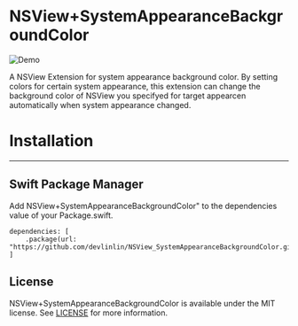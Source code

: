 # NSView+SystemAppearanceBackgroundColor

![Demo](Resource/demo.gif) 

A NSView Extension for system appearance background color.
By setting colors for certain system appearance, this extension can change the background color of NSView you specifyed for target appearcen automatically when system appearance changed.

# Installation
---
## Swift Package Manager
Add NSView+SystemAppearanceBackgroundColor" to the dependencies value of your Package.swift.

```
dependencies: [
    .package(url: "https://github.com/devlinlin/NSView_SystemAppearanceBackgroundColor.git"
]
```

## License

NSView+SystemAppearanceBackgroundColor is available under the MIT license. See [LICENSE](LICENSE) for more information.
